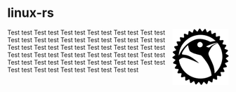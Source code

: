 # linux-rs

<img align="right" src="linux/assets/logo.png">
Test test
Test test
Test test
Test test
Test test
Test test
Test test
Test test
Test test
Test test
Test test
Test test
Test test
Test test
Test test
Test test
Test test
Test test
Test test
Test test
Test test
Test test
Test test
Test test
Test test
Test test
Test test
Test test
Test test
Test test
Test test
Test test
Test test
Test test
Test test
